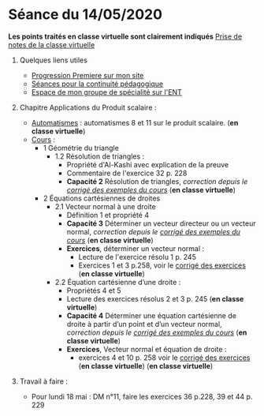 # Séance du 14/05/2020

__Les points traités en classe virtuelle sont clairement indiqués__
[Prise de notes de la classe virtuelle](notes/2020-05-04-Note-10-03.pdf)

1. Quelques liens utiles 
   * [Progression Premiere sur mon site](http://www.frederic-junier.org/Premiere2020/Progression/Premiere_2020.html)
   * [Séances pour la continuité pédagogique](https://frederic-junier.github.io/Premiere/)
   * [Espace de mon groupe de spécialité sur l'ENT](https://le-parc.ent.auvergnerhonealpes.fr/classes/premiere-specialite-maths/groupejunier/)

2. Chapitre Applications du Produit scalaire :
   * [Automatismes](https://frederic-junier.github.io/Premiere/Automatismes/2019-2020/PremiereAutomatismes-2019-2020.pdf)  : automatismes 8 et 11 sur le produit scalaire.  (__en classe virtuelle__)
   * [Cours](https://frederic-junier.org/Premiere2020/Cours/PremiereCoursApplicationsProduitScalaire2019V1-prof-Web.pdf)  :
     * 1 Géométrie du triangle
       * 1.2 Résolution de triangles :
         * Propriété d'Al-Kashi avec explication de la preuve
         * Commentaire de l'exercice  32 p. 228
         * __Capacité 2__ Résolution de triangles, _correction depuis le [corrigé des exemples du cours](../ApplicationsProduitScalaire/Cours/Corrige-ApplicationsProduitScalaire-2019.pdf)_  (__en classe virtuelle__)
     * 2 Équations cartésiennes de droites
       * 2.1 Vecteur normal à une droite
         * Définition 1 et propriété 4
         * __Capacité 3__ Déterminer un vecteur directeur ou un vecteur normal, _correction depuis le [corrigé des exemples du cours](../ApplicationsProduitScalaire/Cours/Corrige-ApplicationsProduitScalaire-2019.pdf)_  (__en classe virtuelle__)
         * __Exercices__, déterminer un vecteur normal :
           * Lecture de l'exercice résolu 1 p. 245
           * Exercices 1 et 3 p.258, voir le [corrigé des exercices](../ApplicationsProduitScalaire/Exos/Corrige-Exos-ApplicationsProduitScalaire-2019.pdf ) (__en classe virtuelle__)
       * 2.2 Équation cartésienne d’une droite :
         * Propriétés 4 et 5
         * Lecture des exercices résolus 2 et 3 p. 245 (__en classe virtuelle__) 
         * __Capacité 4__ Déterminer une équation cartésienne de droite à partir d’un point et d’un vecteur normal, _correction depuis le [corrigé des exemples du cours](../ApplicationsProduitScalaire/Cours/Corrige-ApplicationsProduitScalaire-2019.pdf)_  (__en classe virtuelle__)
         * __Exercices__, Vecteur normal et équation de droite :
           * exercices 4 et 10 p. 258  voir le [corrigé des exercices](../ApplicationsProduitScalaire/Exos/Corrige-Exos-ApplicationsProduitScalaire-2019.pdf ) (__en classe virtuelle__)  (__en classe virtuelle__)

3. Travail à faire :
   * Pour lundi 18 mai : DM n°11, faire les exercices 36 p.228, 39 et 44 p. 229